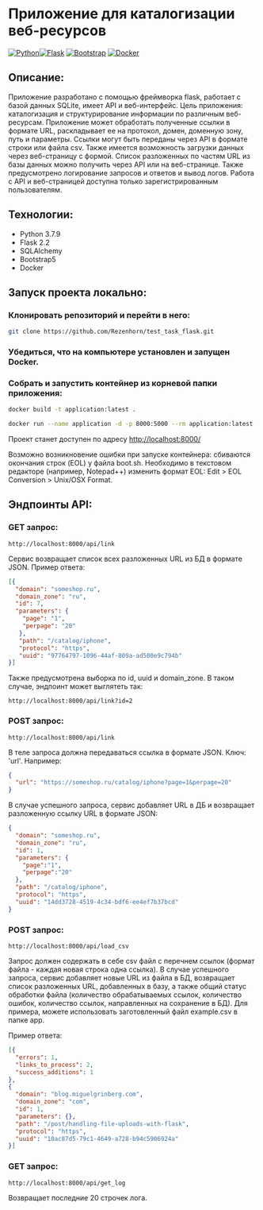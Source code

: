 # Приложение для каталогизации веб-ресурсов
[![Python](https://img.shields.io/badge/python-3670A0?style=for-the-badge&logo=python&logoColor=ffdd54)](https://www.python.org/downloads/release/python-379/)[![Flask](https://img.shields.io/badge/Flask-000000?style=for-the-badge&logo=flask&logoColor=white)](https://flask.palletsprojects.com/en/2.2.x/) [![Bootstrap](https://img.shields.io/badge/bootstrap-%23563D7C.svg?style=for-the-badge&logo=bootstrap&logoColor=white)](https://getbootstrap.com/) [![Docker](https://img.shields.io/badge/docker-%230db7ed.svg?style=for-the-badge&logo=docker&logoColor=white)](https://www.docker.com/) 

## Описание:
Приложение разработано с помощью фреймворка flask, работает с базой данных SQLite, имеет API и веб-интерфейс.
Цель приложения: каталогизация и структурирование информации по различным веб-ресурсам.
Приложение может обработать полученные ссылки в формате URL, раскладывает ее на протокол, домен, доменную зону, путь и параметры.
Ссылки могут быть переданы через API в формате строки или файла csv. Также имеется возможность загрузки данных через веб-страницу с формой. Список разложенных по частям URL из базы данных можно получить через API или на веб-странице. Также предусмотрено логирование запросов и ответов и вывод логов.
Работа с API и веб-страницей доступна только зарегистрированным пользователям.

## Технологии:
- Python 3.7.9
- Flask 2.2
- SQLAlchemy
- Bootstrap5
- Docker

## Запуск проекта локально:

### Клонировать репозиторий и перейти в него:
```bash
git clone https://github.com/Rezenhorn/test_task_flask.git
```
### Убедиться, что на компьютере установлен и запущен Docker.
### Собрать и запустить контейнер из корневой папки приложения:

```bash
docker build -t application:latest .
```

```bash
docker run --name application -d -p 8000:5000 --rm application:latest
```

Проект станет доступен по адресу <http://localhost:8000/>

Возможно возникновение ошибки при запуске контейнера: сбиваются окончания строк (EOL) у файла boot.sh. Необходимо в текстовом редакторе (например, Notepad++) изменить формат EOL: Edit > EOL Conversion > Unix/OSX Format.

## Эндпоинты API:
### GET запрос:

```
http://localhost:8000/api/link
```

Сервис возвращает список всех разложенных URL из БД в формате JSON. Пример ответа:

```json
[{
  "domain": "someshop.ru", 
  "domain_zone": "ru", 
  "id": 7, 
  "parameters": {
    "page": "1", 
    "perpage": "20" 
   }, 
   "path": "/catalog/iphone",
   "protocol": "https", 
   "uuid": "97764797-1096-44af-809a-ad500e9c794b" 
}]
```

Также предусмотрена выборка по id, uuid и domain_zone. В таком случае, эндпоинт может выглятеть так:

```
http://localhost:8000/api/link?id=2
```

### POST запрос:

```
http://localhost:8000/api/link
```

В теле запроса должна передаваться ссылка в формате JSON. Ключ: 'url'. Например:

```json
{
  "url": "https://someshop.ru/catalog/iphone?page=1&perpage=20"
}
```

В случае успешного запроса, сервис добавляет URL в ДБ и возвращает разложенную ссылку URL в формате JSON:

```json
{
  "domain": "someshop.ru",
  "domain_zone": "ru",
  "id": 1,
  "parameters": {
    "page":"1",
    "perpage":"20"
  },
  "path": "/catalog/iphone",
  "protocol": "https",
  "uuid": "14dd3728-4519-4c34-bdf6-ee4ef7b37bcd"
}
```

### POST запрос:

```
http://localhost:8000/api/load_csv
```

Запрос должен содержать в себе csv файл с перечнем ссылок (формат файла - каждая новая строка одна ссылка).
В случае успешного запроса, сервис добавляет новые URL из файла в БД, возвращает список разложенных URL, добавленных в базу, а также общий статус обработки файла (количество обрабатываемых ссылок, количество ошибок, количество ссылок, направленных на сохранение в БД).
Для примера, можете использовать заготовленный файл example.csv в папке app.

Пример ответа:

```json
[{
  "errors": 1, 
  "links_to_process": 2, 
  "success_additions": 1 
}, 
{
  "domain": "blog.miguelgrinberg.com", 
  "domain_zone": "com", 
  "id": 1, 
  "parameters": {}, 
  "path": "/post/handling-file-uploads-with-flask", 
  "protocol": "https", 
  "uuid": "10ac87d5-79c1-4649-a728-b94c5906924a" 
}]
```

### GET запрос:

```
http://localhost:8000/api/get_log
```

Возвращает последние 20 строчек лога.
